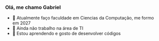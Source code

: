 ### Olá, me chamo Gabriel 

- 👀 Atualmente faço faculdade em Ciencias da Computação, me formo em 2027
- 🌱 Ainda não trabalho na área de TI
- 💞️ Estou aprendendo e gosto de desenvolver códigos

